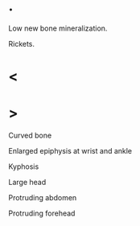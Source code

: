 # .

Low new bone mineralization.

Rickets.

# <

# >

Curved bone

Enlarged epiphysis at wrist and ankle

Kyphosis

Large head

Protruding abdomen

Protruding forehead
